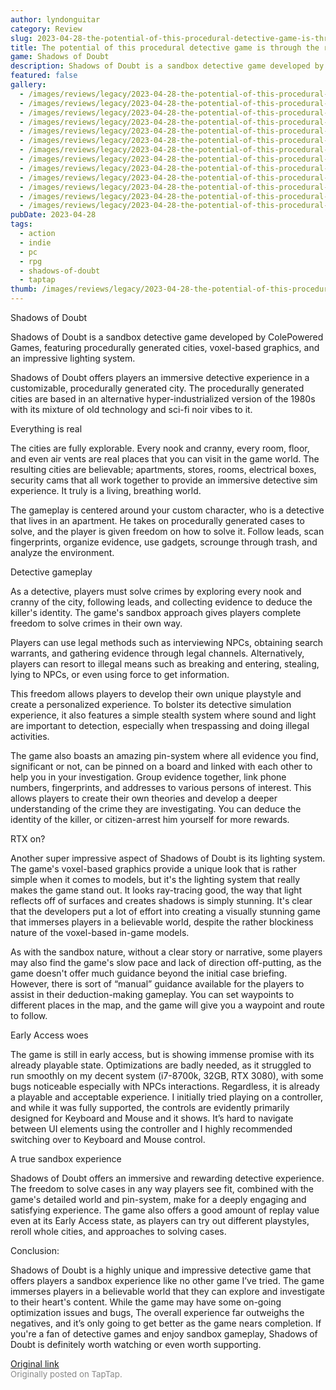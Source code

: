 ```yaml
---
author: lyndonguitar
category: Review
slug: 2023-04-28-the-potential-of-this-procedural-detective-game-is-through-the-roof-review-shadows-of
title: The potential of this procedural detective game is through the roof! | Review - Shadows of Doubt
game: Shadows of Doubt
description: Shadows of Doubt is a sandbox detective game developed by ColePowered Games, featuring procedurally generated cities, voxel-based graphics, and an impressive lighting system.
featured: false
gallery:
  - /images/reviews/legacy/2023-04-28-the-potential-of-this-procedural-detective-game-is-through-the-roof--review---shadows-of--0.avif
  - /images/reviews/legacy/2023-04-28-the-potential-of-this-procedural-detective-game-is-through-the-roof--review---shadows-of--1.avif
  - /images/reviews/legacy/2023-04-28-the-potential-of-this-procedural-detective-game-is-through-the-roof--review---shadows-of--2.avif
  - /images/reviews/legacy/2023-04-28-the-potential-of-this-procedural-detective-game-is-through-the-roof--review---shadows-of--3.avif
  - /images/reviews/legacy/2023-04-28-the-potential-of-this-procedural-detective-game-is-through-the-roof--review---shadows-of--4.avif
  - /images/reviews/legacy/2023-04-28-the-potential-of-this-procedural-detective-game-is-through-the-roof--review---shadows-of--5.avif
  - /images/reviews/legacy/2023-04-28-the-potential-of-this-procedural-detective-game-is-through-the-roof--review---shadows-of--6.avif
  - /images/reviews/legacy/2023-04-28-the-potential-of-this-procedural-detective-game-is-through-the-roof--review---shadows-of--7.avif
  - /images/reviews/legacy/2023-04-28-the-potential-of-this-procedural-detective-game-is-through-the-roof--review---shadows-of--8.avif
  - /images/reviews/legacy/2023-04-28-the-potential-of-this-procedural-detective-game-is-through-the-roof--review---shadows-of--9.avif
  - /images/reviews/legacy/2023-04-28-the-potential-of-this-procedural-detective-game-is-through-the-roof--review---shadows-of--10.avif
  - /images/reviews/legacy/2023-04-28-the-potential-of-this-procedural-detective-game-is-through-the-roof--review---shadows-of--11.avif
  - /images/reviews/legacy/2023-04-28-the-potential-of-this-procedural-detective-game-is-through-the-roof--review---shadows-of--12.avif
pubDate: 2023-04-28
tags:
  - action
  - indie
  - pc
  - rpg
  - shadows-of-doubt
  - taptap
thumb: /images/reviews/legacy/2023-04-28-the-potential-of-this-procedural-detective-game-is-through-the-roof--review---shadows-of--0.avif
---
```


Shadows of Doubt

Shadows of Doubt is a sandbox detective game developed by ColePowered Games, featuring procedurally generated cities, voxel-based graphics, and an impressive lighting system.

Shadows of Doubt offers players an immersive detective experience in a customizable, procedurally generated city. The procedurally generated cities are based in an alternative hyper-industrialized version of the 1980s with its mixture of old technology and sci-fi noir vibes to it.

Everything is real

The cities are fully explorable. Every nook and cranny, every room, floor, and even air vents are real places that you can visit in the game world. The resulting cities are believable; apartments, stores, rooms, electrical boxes, security cams that all work together to provide an immersive detective sim experience. It truly is a living, breathing world.

The gameplay is centered around your custom character, who is a detective that lives in an apartment. He takes on procedurally generated cases to solve, and the player is given freedom on how to solve it. Follow leads, scan fingerprints, organize evidence, use gadgets, scrounge through trash, and analyze the environment.

Detective gameplay

As a detective, players must solve crimes by exploring every nook and cranny of the city, following leads, and collecting evidence to deduce the killer's identity. The game's sandbox approach gives players complete freedom to solve crimes in their own way.

Players can use legal methods such as interviewing NPCs, obtaining search warrants, and gathering evidence through legal channels. Alternatively, players can resort to illegal means such as breaking and entering, stealing, lying to NPCs, or even using force to get information.

This freedom allows players to develop their own unique playstyle and create a personalized experience. To bolster its detective simulation experience, it also features a simple stealth system where sound and light are important to detection, especially when trespassing and doing illegal activities.

The game also boasts an amazing pin-system where all evidence you find, significant or not, can be pinned on a board and linked with each other to help you in your investigation. Group evidence together, link phone numbers, fingerprints, and addresses to various persons of interest. This allows players to create their own theories and develop a deeper understanding of the crime they are investigating. You can deduce the identity of the killer, or citizen-arrest him yourself for more rewards.

RTX on?

Another super impressive aspect of Shadows of Doubt is its lighting system. The game's voxel-based graphics provide a unique look that is rather simple when it comes to models, but it's the lighting system that really makes the game stand out. It looks ray-tracing good, the way that light reflects off of surfaces and creates shadows is simply stunning. It's clear that the developers put a lot of effort into creating a visually stunning game that immerses players in a believable world, despite the rather blockiness nature of the voxel-based in-game models.

As with the sandbox nature, without a clear story or narrative, some players may also find the game's slow pace and lack of direction off-putting, as the game doesn't offer much guidance beyond the initial case briefing. However, there is sort of “manual” guidance available for the players to assist in their deduction-making gameplay. You can set waypoints to different places in the map, and the game will give you a waypoint and route to follow.

Early Access woes

The game is still in early access, but is showing immense promise with its already playable state. Optimizations are badly needed, as it struggled to run smoothly on my decent system (i7-8700k, 32GB, RTX 3080), with some bugs noticeable especially with NPCs interactions. Regardless, it is already a playable and acceptable experience. I initially tried playing on a controller, and while it was fully supported, the controls are evidently primarily designed for Keyboard and Mouse and it shows. It’s hard to navigate between UI elements using the controller and I highly recommended switching over to Keyboard and Mouse control.

A true sandbox experience

Shadows of Doubt offers an immersive and rewarding detective experience. The freedom to solve cases in any way players see fit, combined with the game's detailed world and pin-system, make for a deeply engaging and satisfying experience. The game also offers a good amount of replay value even at its Early Access state, as players can try out different playstyles, reroll whole cities, and approaches to solving cases.

Conclusion:

Shadows of Doubt is a highly unique and impressive detective game that offers players a sandbox experience like no other game I’ve tried. The game immerses players in a believable world that they can explore and investigate to their heart's content. While the game may have some on-going optimization issues and bugs, The overall experience far outweighs the negatives, and it’s only going to get better as the game nears completion. If you're a fan of detective games and enjoy sandbox gameplay, Shadows of Doubt is definitely worth watching or even worth supporting.

[Original link](https://www.taptap.io/post/5271359)<br><span style="font-size: 0.95em; color: #888;">Originally posted on TapTap.</span>